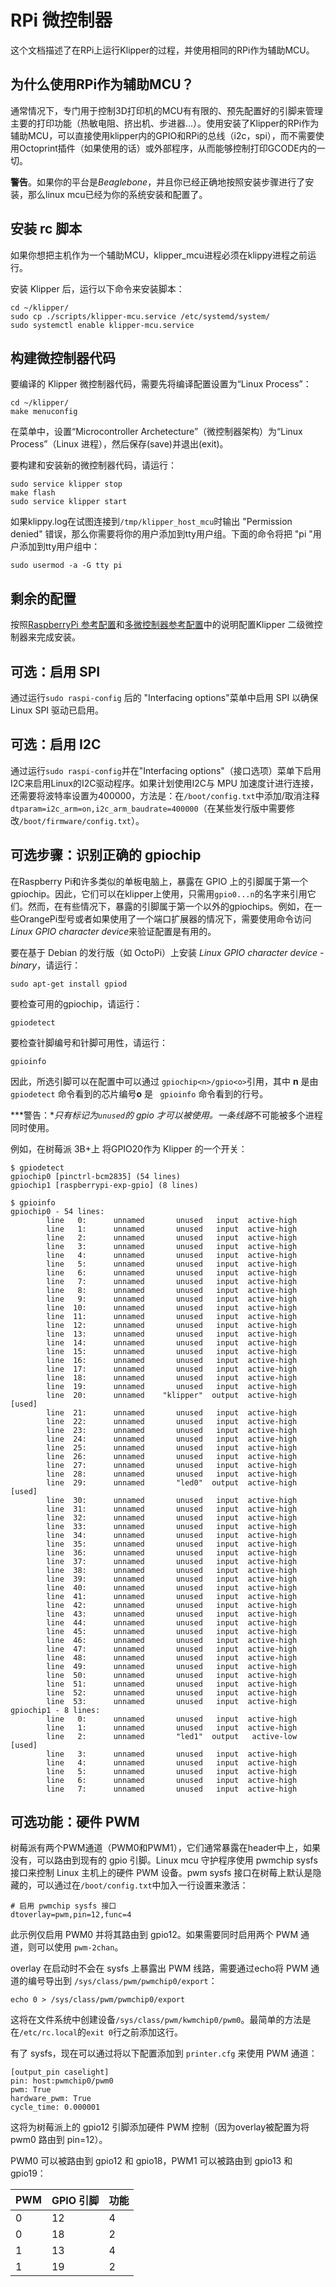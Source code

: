 # RPi 微控制器

这个文档描述了在RPi上运行Klipper的过程，并使用相同的RPi作为辅助MCU。

## 为什么使用RPi作为辅助MCU？

通常情况下，专门用于控制3D打印机的MCU有有限的、预先配置好的引脚来管理主要的打印功能（热敏电阻、挤出机、步进器...）。使用安装了Klipper的RPi作为辅助MCU，可以直接使用klipper内的GPIO和RPi的总线（i2c，spi），而不需要使用Octoprint插件（如果使用的话）或外部程序，从而能够控制打印GCODE内的一切。

**警告**。如果你的平台是*Beaglebone*，并且你已经正确地按照安装步骤进行了安装，那么linux mcu已经为你的系统安装和配置了。

## 安装 rc 脚本

如果你想把主机作为一个辅助MCU，klipper_mcu进程必须在klippy进程之前运行。

安装 Klipper 后，运行以下命令来安装脚本：

```
cd ~/klipper/
sudo cp ./scripts/klipper-mcu.service /etc/systemd/system/
sudo systemctl enable klipper-mcu.service
```

## 构建微控制器代码

要编译的 Klipper 微控制器代码，需要先将编译配置设置为“Linux Process”：

```
cd ~/klipper/
make menuconfig
```

在菜单中，设置“Microcontroller Archetecture”（微控制器架构）为“Linux Process”（Linux 进程），然后保存(save)并退出(exit)。

要构建和安装新的微控制器代码，请运行：

```
sudo service klipper stop
make flash
sudo service klipper start
```

如果klippy.log在试图连接到`/tmp/klipper_host_mcu`时输出 "Permission denied" 错误，那么你需要将你的用户添加到tty用户组。下面的命令将把 "pi "用户添加到tty用户组中：

```
sudo usermod -a -G tty pi
```

## 剩余的配置

按照[RaspberryPi 参考配置](../config/sample-raspberry-pi.cfg)和[多微控制器参考配置](../config/sample-multi-mcu.cfg)中的说明配置Klipper 二级微控制器来完成安装。

## 可选：启用 SPI

通过运行`sudo raspi-config` 后的 "Interfacing options"菜单中启用 SPI 以确保Linux SPI 驱动已启用。

## 可选：启用 I2C

通过运行`sudo raspi-config`并在"Interfacing options"（接口选项）菜单下启用I2C来启用Linux的I2C驱动程序。如果计划使用I2C与 MPU 加速度计进行连接，还需要将波特率设置为400000，方法是：在`/boot/config.txt`中添加/取消注释`dtparam=i2c_arm=on,i2c_arm_baudrate=400000`（在某些发行版中需要修改`/boot/firmware/config.txt`）。

## 可选步骤：识别正确的 gpiochip

在Raspberry Pi和许多类似的单板电脑上，暴露在 GPIO 上的引脚属于第一个gpiochip。因此，它们可以在klipper上使用，只需用`gpio0...n`的名字来引用它们。然而，在有些情况下，暴露的引脚属于第一个以外的gpiochips。例如，在一些OrangePi型号或者如果使用了一个端口扩展器的情况下，需要使用命令访问*Linux GPIO character device*来验证配置是有用的。

要在基于 Debian 的发行版（如 OctoPi）上安装 *Linux GPIO character device - binary*，请运行：

```
sudo apt-get install gpiod
```

要检查可用的gpiochip，请运行：

```
gpiodetect
```

要检查针脚编号和针脚可用性，请运行：

```
gpioinfo
```

因此，所选引脚可以在配置中可以通过 `gpiochip<n>/gpio<o>`引用，其中 **n** 是由 `gpiodetect` 命令看到的芯片编号**o** 是 ` gpioinfo` 命令看到的行号。

***警告：***只有标记为`unused`的 gpio 才可以被使用。一条*线路*不可能被多个进程同时使用。

例如，在树莓派 3B+上 将GPIO20作为 Klipper 的一个开关：

```
$ gpiodetect
gpiochip0 [pinctrl-bcm2835] (54 lines)
gpiochip1 [raspberrypi-exp-gpio] (8 lines)

$ gpioinfo
gpiochip0 - 54 lines:
        line   0:      unnamed       unused   input  active-high
        line   1:      unnamed       unused   input  active-high
        line   2:      unnamed       unused   input  active-high
        line   3:      unnamed       unused   input  active-high
        line   4:      unnamed       unused   input  active-high
        line   5:      unnamed       unused   input  active-high
        line   6:      unnamed       unused   input  active-high
        line   7:      unnamed       unused   input  active-high
        line   8:      unnamed       unused   input  active-high
        line   9:      unnamed       unused   input  active-high
        line  10:      unnamed       unused   input  active-high
        line  11:      unnamed       unused   input  active-high
        line  12:      unnamed       unused   input  active-high
        line  13:      unnamed       unused   input  active-high
        line  14:      unnamed       unused   input  active-high
        line  15:      unnamed       unused   input  active-high
        line  16:      unnamed       unused   input  active-high
        line  17:      unnamed       unused   input  active-high
        line  18:      unnamed       unused   input  active-high
        line  19:      unnamed       unused   input  active-high
        line  20:      unnamed    "klipper"  output  active-high [used]
        line  21:      unnamed       unused   input  active-high
        line  22:      unnamed       unused   input  active-high
        line  23:      unnamed       unused   input  active-high
        line  24:      unnamed       unused   input  active-high
        line  25:      unnamed       unused   input  active-high
        line  26:      unnamed       unused   input  active-high
        line  27:      unnamed       unused   input  active-high
        line  28:      unnamed       unused   input  active-high
        line  29:      unnamed       "led0"  output  active-high [used]
        line  30:      unnamed       unused   input  active-high
        line  31:      unnamed       unused   input  active-high
        line  32:      unnamed       unused   input  active-high
        line  33:      unnamed       unused   input  active-high
        line  34:      unnamed       unused   input  active-high
        line  35:      unnamed       unused   input  active-high
        line  36:      unnamed       unused   input  active-high
        line  37:      unnamed       unused   input  active-high
        line  38:      unnamed       unused   input  active-high
        line  39:      unnamed       unused   input  active-high
        line  40:      unnamed       unused   input  active-high
        line  41:      unnamed       unused   input  active-high
        line  42:      unnamed       unused   input  active-high
        line  43:      unnamed       unused   input  active-high
        line  44:      unnamed       unused   input  active-high
        line  45:      unnamed       unused   input  active-high
        line  46:      unnamed       unused   input  active-high
        line  47:      unnamed       unused   input  active-high
        line  48:      unnamed       unused   input  active-high
        line  49:      unnamed       unused   input  active-high
        line  50:      unnamed       unused   input  active-high
        line  51:      unnamed       unused   input  active-high
        line  52:      unnamed       unused   input  active-high
        line  53:      unnamed       unused   input  active-high
gpiochip1 - 8 lines:
        line   0:      unnamed       unused   input  active-high
        line   1:      unnamed       unused   input  active-high
        line   2:      unnamed       "led1"  output   active-low [used]
        line   3:      unnamed       unused   input  active-high
        line   4:      unnamed       unused   input  active-high
        line   5:      unnamed       unused   input  active-high
        line   6:      unnamed       unused   input  active-high
        line   7:      unnamed       unused   input  active-high
```

## 可选功能：硬件 PWM

树莓派有两个PWM通道（PWM0和PWM1），它们通常暴露在header中上，如果没有，可以路由到现有的 gpio 引脚。Linux mcu 守护程序使用 pwmchip sysfs 接口来控制 Linux 主机上的硬件 PWM 设备。pwm sysfs 接口在树莓上默认是隐藏的，可以通过在`/boot/config.txt`中加入一行设置来激活：

```
# 启用 pwmchip sysfs 接口
dtoverlay=pwm,pin=12,func=4
```

此示例仅启用 PWM0 并将其路由到 gpio12。如果需要同时启用两个 PWM 通道，则可以使用 `pwm-2chan`。

overlay 在启动时不会在 sysfs 上暴露出 PWM 线路，需要通过echo将 PWM 通道的编号导出到 `/sys/class/pwm/pwmchip0/export`：

```
echo 0 > /sys/class/pwm/pwmchip0/export
```

这将在文件系统中创建设备`/sys/class/pwm/kwmchip0/pwm0`。最简单的方法是在`/etc/rc.local`的`exit 0`行之前添加这行。

有了 sysfs，现在可以通过将以下配置添加到 `printer.cfg` 来使用 PWM 通道：

```
[output_pin caselight]
pin: host:pwmchip0/pwm0
pwm: True
hardware_pwm: True
cycle_time: 0.000001
```

这将为树莓派上的 gpio12 引脚添加硬件 PWM 控制（因为overlay被配置为将 pwm0 路由到 pin=12）。

PWM0 可以被路由到 gpio12 和 gpio18，PWM1 可以被路由到 gpio13 和 gpio19：

| PWM | GPIO 引脚 | 功能 |
| --- | --- | --- |
| 0 | 12 | 4 |
| 0 | 18 | 2 |
| 1 | 13 | 4 |
| 1 | 19 | 2 |

